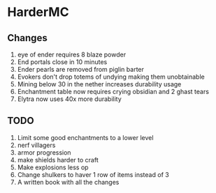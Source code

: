 # HarderMC

## Changes

1. eye of ender requires 8 blaze powder
2. End portals close in 10 minutes
3. Ender pearls are removed from piglin barter
4. Evokers don't drop totems of undying making them unobtainable
5. Mining below 30 in the nether increases durability usage
6. Enchantment table now requires crying obsidian and 2 ghast tears
7. Elytra now uses 40x more durability

## TODO

1. Limit some good enchantments to a lower level
2. nerf villagers
3. armor progression
4. make shields harder to craft
5. Make explosions less op
6. Change shulkers to haver 1 row of items instead of 3
7. A written book with all the changes
